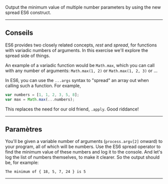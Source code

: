 Output the minimum value of multiple number parameters by using the new spread ES6 construct.

----------------------------------------------------------------------
## Conseils

ES6 provides two closely related concepts, _rest_ and _spread_, for functions with variadic numbers of arguments. In this exercise we'll explore the spread side of things.

An example of a variadic function would be `Math.max`, which you can call with any number of arguments: `Math.max(1, 2)` or `Math.max(1, 2, 3)` or ...

In ES6, you can use the `...args` syntax to "spread" an array out when calling such a function. For example,

```js
var numbers = [1, 1, 2, 3, 5, 8];
var max = Math.max(...numbers);
```

This replaces the need for our old friend, `.apply`. Good riddance!

----------------------------------------------------------------------
## Paramètres 

You'll be given a variable number of arguments (`process.argv[2]` onward) to your program, all of which will be numbers. Use the ES6 spread operator to find the minimum value of these numbers and log it to the console. And let's log the list of numbers themselves, to make it clearer. So the output should be, for example:

```
The minimum of { 18, 5, 7, 24 } is 5
```

----------------------------------------------------------------------
